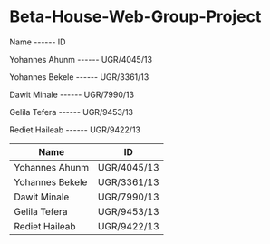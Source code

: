 # Beta-House-Web-Group-Project
Name             ------                   ID

Yohannes Ahunm   ------                   UGR/4045/13

Yohannes Bekele  ------                   UGR/3361/13

Dawit Minale     ------                   UGR/7990/13

Gelila Tefera    ------                   UGR/9453/13

Rediet Haileab   ------                   UGR/9422/13

|Name|ID|
|---|---|
|Yohannes Ahunm|UGR/4045/13|
|Yohannes Bekele|UGR/3361/13|
|Dawit Minale|UGR/7990/13|
|Gelila Tefera|UGR/9453/13|
|Rediet Haileab| UGR/9422/13|
